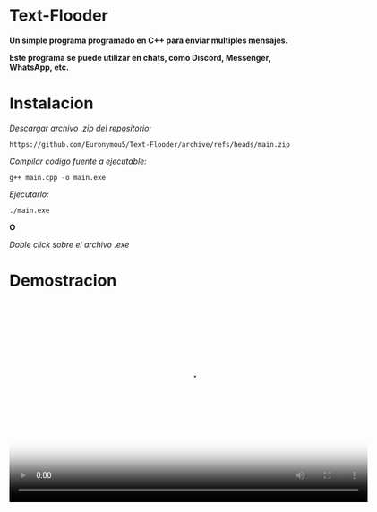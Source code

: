 # Text-Flooder
**Un simple programa programado en C++ para enviar multiples mensajes.**

**Este programa se puede utilizar en chats, como Discord, Messenger, WhatsApp, etc.**

# Instalacion

*Descargar archivo .zip del repositorio:*

```
https://github.com/Euronymou5/Text-Flooder/archive/refs/heads/main.zip
```

*Compilar codigo fuente a ejecutable:*

```
g++ main.cpp -o main.exe
```

*Ejecutarlo:*

```
./main.exe
```

**O**

*Doble click sobre el archivo .exe*

# Demostracion

<video width="640" height="360" controls poster="https://media.discordapp.net/attachments/995599976463859713/1162861665386254426/image.png?ex=653d7a51&is=652b0551&hm=857e55ee07748648db2d50962277f3303510eec04e53ca494aa26ed998c4cc71&=">
        <source src="https://cdn.discordapp.com/attachments/995599976463859713/1162860311934681279/demostracion_text_flooder.mp4?ex=653d790f&is=652b040f&hm=274dc62f24ad41bd24c09cc03ed6be5bd150c6ad831e63e1b7587a38b6241a75&" type="video/mp4">
        Tu navegador no soporta el elemento de video.
</video>
